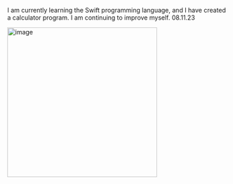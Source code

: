 I am currently learning the Swift programming language, and I have created a calculator program. I am continuing to improve myself. 08.11.23

<img width="341" alt="image" src="https://github.com/SwachTR/IOS--Calculator/assets/104201667/7c87371e-d5d5-443e-8a3a-53323b0330ce">


